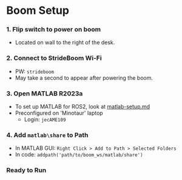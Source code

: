 # Boom Setup

### 1. Flip switch to power on boom
- Located on wall to the right of the desk.

### 2. Connect to StrideBoom Wi-Fi
- PW: `strideboom`
- May take a second to appear after powering the boom.

### 3. Open MATLAB **R2023a**

- To set up MATLAB for ROS2, look at [matlab-setup.md]()
- Preconfigured on 'Minotaur' laptop
    - Login: `jecAME109`

### 4. Add `matlab\share` to Path
- In MATLAB GUI: `Right Click > Add to Path > Selected Folders`
- In code: `addpath('path/to/boom_ws/matlab/share')`

### Ready to Run